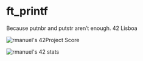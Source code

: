 # ft_printf
Because putnbr and putstr aren’t enough. 42 Lisboa



![rmanuel's 42Project Score](https://badge42.herokuapp.com/api/project/rmanuel/ft_printf)

![rmanuel's 42 stats](https://badge42.herokuapp.com/api/stats/rmanuel)

